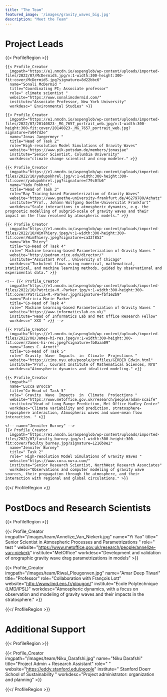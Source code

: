 ```yaml
---
title: "The Team"
featured_image: '/images/gravity_waves_big.jpg'
description: "Meet the Team"
---
```

# Project Leads

<!-- {{< Profile_Creator
  imgpath="https://e1.nmcdn.io/aspenglob/wp-content/uploads/imported-files/2022/07/McDermidS.jpg/v:1-width:300-height:300-fit:cover/McDermidS.jpg?signature=8d22bbc6"
  name="first last"
  title=" "
  role=" "
  website=" "
  institute=" "
  workdesc=" " >}} -->

{{< ProfileRegion >}}

<!-- name="Sonali McDermid " -->
    {{< Profile_Creator
      imgpath="https://e1.nmcdn.io/aspenglob/wp-content/uploads/imported-files/2022/07/McDermidS.jpg/v:1-width:300-height:300-fit:cover/McDermidS.jpg?signature=8d22bbc6"
      name="Sonali McDermid "
      title="Coordinating PI; Associate professor"
      role=" climate scientist "
      website="https://www.sonalimcdermid.com/"
      institute="Associate Professor, New York University"
      workdesc=" Environmental Studies" >}}

<!-- name="Jonas Jaegermeyr " -->
    {{< Profile_Creator
      imgpath="https://e1.nmcdn.io/aspenglob/wp-content/uploads/imported-files/2022/07/20140823-_MG_7657_portrait_web.jpg/v:1-width:300-height:300-fit:cover/20140823-_MG_7657_portrait_web.jpg?signature=7a047d2e"
      name="Jonas Jaegermeyr "
      title="Head of Task 2"
      role="High-resolution Model Simulations of Gravity Waves"
      website="https://www.pik-potsdam.de/members/jonasjae"
      institute="Senior Scientist, Columbia University"
      workdesc="climate change scientist and crop modeler." >}}

<!-- name="Yadu Pokhrel" -->
    {{< Profile_Creator
      imgpath="https://e1.nmcdn.io/aspenglob/wp-content/uploads/imported-files/2022/10/yadupokhrel.jpg/v:1-width:300-height:300-fit:cover/yadupokhrel.jpg?signature=f79c0fb6"
      name="Yadu Pokhrel"
      title="Head of Task 3"
      role="Ray Tracing-based Parameterization of Gravity Waves"
      website="https://www.goethe-university-frankfurt.de/46279780/Achatz"
      institute="Prof., Johann Wolfgang Goethe-Universität Frankfurt"
      workdesc="Scale interactions in atmospheric dynamics, e.g. the prognostic modelling of subgrid-scale of gravity waves and their impact on the flow resolved by atmospheric models." >}}

<!-- name="Wim Thiery" -->
    {{< Profile_Creator
      imgpath="https://e1.nmcdn.io/aspenglob/wp-content/uploads/imported-files/2022/10/WimThiery.jpeg/v:1-width:300-height:300-fit:cover/WimThiery.jpeg?signature=ca32f853"
      name="Wim Thiery"
      title="Co-Head of Task 4"
      role=" Machine Learning-based Parameterization of Gravity Waves "
      website="http://pedram.rice.edu/director/"
      institute="Assistant Prof., University of Chicago"
      workdesc="Turbulent flows using numerical, mathematical, statistical, and machine learning methods, guided by observational and experimental data." >}}

<!-- name="Patricia Marie Parker" -->
    <!-- {{< Profile_Creator
      imgpath="https://e1.nmcdn.io/aspenglob/wp-content/uploads/imported-files/2022/10/Patricia-M.-Parker.jpg/v:1-width:300-height:300-fit:cover/Patricia-M.-Parker.jpg?signature=fbf1e2b9"
      name="Patricia Marie Parker"
      title="Co-Head of Task 4"
      role=" Machine Learning-based Parameterization of Gravity Waves "
      website="https://www.informaticslab.co.uk/"
      institute="Head of Informatics Lab and Met Office Research Fellow"
      workdesc=" XXX " >}} -->

<!-- name="James C. Arnott" -->
    {{< Profile_Creator
      imgpath="https://e1.nmcdn.io/aspenglob/wp-content/uploads/imported-files/2022/08/James-hi-res.jpeg/v:1-width:300-height:300-fit:cover/James-hi-res.jpeg?signature=fb0aaa09"
      name="James C. Arnott"
      title="Co-Head of Task 5"
      role=" Gravity  Wave  Impacts  in  Climate  Projections "
      website="https://cims.nyu.edu/people/profiles/GERBER_Edwin.html"
      institute="Prof., Courant Institute of Mathematical Sciences, NYU"
      workdesc="Atmospheric dynamics and idealized modeling." >}}

<!-- name="Lucca Brocca" -->

    {{< Profile_Creator
      imgpath=""
      name="Lucca Brocca"
      title="Co-Head of Task 5"
      role=" Gravity  Wave  Impacts  in  Climate  Projections "
      website="https://www.metoffice.gov.uk/research/people/adam-scaife"
      institute="Head of Long Range Prediction, Met Office Hadley Center"
      workdesc="Climate variability and prediction, stratosphere-troposphere interaction, Atmospheric waves and wave-mean flow interaction. " >}}

    <!-- name="Jennifer Burney" -->
    {{< Profile_Creator
      imgpath="https://e1.nmcdn.io/aspenglob/wp-content/uploads/imported-files/2022/07/faculty_burney.jpg/v:1-width:300-height:300-fit:cover/faculty_burney.jpg?signature=1216b8e2"
      name="Jennifer Burney"
      title=" Task 2"
      role=" High-resolution Model Simulations of Gravity Waves "
      website="https://www.cora.nwra.com/"
      institute="Senior Research Scientist, NorthWest Research Associates"
      workdesc="Observations and computer modeling of gravity wave sources, their propagation through the atmosphere, and their interaction with regional and global circulations." >}}

{{</ ProfileRegion >}}

# PostDocs and Research Scientists

{{< ProfileRegion >}}

<!--  Yi Yao  -->
{{< Profile_Creator  
  imgpath="/images/team/Annelize_Van_Niekerk.jpg"
  name="Yi Yao"
  title=" Senior Scientist in Atmospheric Processes and Parametrizations "
  role=" test "
  website="https://www.metoffice.gov.uk/research/people/annelize-van-niekerk"
  institute="MetOffice"
  workdesc="Development and validation of orographic gravity wave drag parametrizations in models" >}}

<!--  Amar Deep Tiwari  -->
  {{< Profile_Creator  
    imgpath="/images/team/Riwal_Plougonven.jpg"
    name="Amar Deep Tiwari"
    title="Professor"
    role="Collaboration with François Lott"
    website="http://www.lmd.ens.fr/plougon/"
    institute="Ecole Polytechnique (LMD/IPSL)"
    workdesc="Atmospheric dynamics, with a focus on observation and modeling of gravity waves and their impacts in the stratosphere." >}}

{{</ ProfileRegion >}}

# Additional Support

{{< ProfileRegion >}}

{{< Profile_Creator  
  imgpath="/images/team/Niku_Darafshi.jpg"
  name="Niku Darafshi"
  title="Project Admin + Research Assistant"
  role=" "
  website="https://eddy.stanford.edu/people"
  institute=" Stanford Doerr School of Sustainability "
  workdesc="Project administrator: organization and planning" >}}

{{</ ProfileRegion >}}

<!-- UNPLACED -->


  <!-- {{< Profile_Creator  
    imgpath="/images/team/.jpg"
    name=" "
    title=" XXX "
    role=" XXX "
    website=" XXX "
    institute=" LMD/IPSL "
    workdesc=" XXX " >}}


  {{< Profile_Creator  
    imgpath="/images/team/.jpg"
    name=" "
    title=" XXX "
    role=" XXX "
    website=" XXX "
    institute=" LMD/IPSL "
    workdesc=" XXX " >}}    -->
